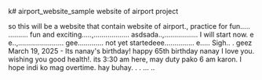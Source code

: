 k# airport_website_sample
website of airport project

so this will be a website that contain website of airport., practice for fun.....
..........
fun and exciting.....,..................
asdsada..,.................
I will start now. e e..,.......................
gee.............
not yet startedeee...............
e.....
Sigh..
.
geez
March 19, 2025 - Its nanay's birthday! happy 65th birthday nanay I love you. wishing you good health!. its 3:30 am here, may duty pako 6 am karon. I hope indi ko mag overtime. hay buhay. . .
...
..
